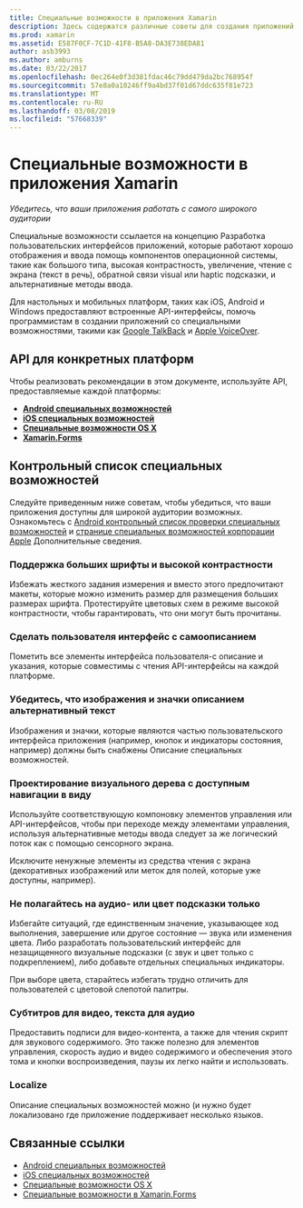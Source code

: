 ```yaml
---
title: Специальные возможности в приложения Xamarin
description: Здесь содержатся различные советы для создания приложений со специальными возможностями. Например он содержит рекомендации по крупного шрифта, высокая контрастность, самоописанием интерфейсы и многое другое.
ms.prod: xamarin
ms.assetid: E587F0CF-7C1D-41F8-B5A8-DA3E738EDA81
author: asb3993
ms.author: amburns
ms.date: 03/22/2017
ms.openlocfilehash: 0ec264e0f3d381fdac46c79dd479da2bc768954f
ms.sourcegitcommit: 57e8a0a10246ff9a4bd37f01d67ddc635f81e723
ms.translationtype: MT
ms.contentlocale: ru-RU
ms.lasthandoff: 03/08/2019
ms.locfileid: "57668339"
---
```

# <a name="accessibility-in-xamarin-apps"></a>Специальные возможности в приложения Xamarin

_Убедитесь, что ваши приложения работать с самого широкого аудитории_

Специальные возможности ссылается на концепцию Разработка пользовательских интерфейсов приложений, которые работают хорошо отображения и ввода помощь компонентов операционной системы, такие как большого типа, высокая контрастность, увеличение, чтение с экрана (текст в речь), обратной связи visual или haptic подсказки, и альтернативные методы ввода.

Для настольных и мобильных платформ, таких как iOS, Android и Windows предоставляют встроенные API-интерфейсы, помочь программистам в создании приложений со специальными возможностями, такими как [Google TalkBack](https://play.google.com/store/apps/details?id=com.google.android.marvin.talkback) и [Apple VoiceOver](http://www.apple.com/accessibility/ios/voiceover/).

## <a name="platform-specific-apis"></a>API для конкретных платформ

Чтобы реализовать рекомендации в этом документе, используйте API, предоставляемые каждой платформы:

- [**Android специальных возможностей**](~/android/app-fundamentals/accessibility.md)
- [**iOS специальных возможностей**](~/ios/app-fundamentals/accessibility.md)
- [**Специальные возможности OS X**](~/mac/app-fundamentals/accessibility.md)
- [**Xamarin.Forms**](~/xamarin-forms/app-fundamentals/accessibility/index.md)

<a name="checklist" />

## <a name="accessibility-checklist"></a>Контрольный список специальных возможностей

Следуйте приведенным ниже советам, чтобы убедиться, что ваши приложения доступны для широкой аудитории возможных. Ознакомьтесь с [Android контрольный список проверки специальных возможностей](https://developer.android.com/training/accessibility/testing.html) и [странице специальных возможностей корпорации Apple](http://www.apple.com/accessibility/) Дополнительные сведения.

### <a name="support-large-fonts-and-high-contrast"></a>Поддержка больших шрифты и высокой контрастности

Избежать жесткого задания измерения и вместо этого предпочитают макеты, которые можно изменить размер для размещения больших размерах шрифта.
Протестируйте цветовых схем в режиме высокой контрастности, чтобы гарантировать, что они могут быть прочитаны.

### <a name="make-the-user-interface-self-describing"></a>Сделать пользователя интерфейс с самоописанием

Пометить все элементы интерфейса пользователя-с описание и указания, которые совместимы с чтения API-интерфейсы на каждой платформе.

### <a name="ensure-that-images-and-icons-have-an-alternate-text-description"></a>Убедитесь, что изображения и значки описанием альтернативный текст

Изображения и значки, которые являются частью пользовательского интерфейса приложения (например, кнопок и индикаторы состояния, например) должны быть снабжены Описание специальных возможностей.

### <a name="design-the-visual-tree-with-accessible-navigation-in-mind"></a>Проектирование визуального дерева с доступным навигации в виду

Используйте соответствующую компоновку элементов управления или API-интерфейсов, чтобы при переходе между элементами управления, используя альтернативные методы ввода следует за же логический поток как с помощью сенсорного экрана.

Исключите ненужные элементы из средства чтения с экрана (декоративных изображений или меток для полей, которые уже доступны, например).

### <a name="dont-rely-on-audio-or-color-cues-alone"></a>Не полагайтесь на аудио- или цвет подсказки только

Избегайте ситуаций, где единственным значение, указывающее ход выполнения, завершение или другое состояние — звука или изменения цвета. Либо разработать пользовательский интерфейс для незащищенного визуальные подсказки (с звук и цвет только с подкреплением), либо добавьте отдельных специальных индикаторы.

При выборе цвета, старайтесь избегать трудно отличить для пользователей с цветовой слепотой палитры.

### <a name="captioning-for-video-text-for-audio"></a>Субтитров для видео, текста для аудио

Предоставить подписи для видео-контента, а также для чтения скрипт для звукового содержимого. Это также полезно для элементов управления, скорость аудио и видео содержимого и обеспечения этого тома и кнопки воспроизведения, паузы их легко найти и использовать.

### <a name="localize"></a>Localize

Описание специальных возможностей можно (и нужно будет локализовано где приложение поддерживает несколько языков.



## <a name="related-links"></a>Связанные ссылки

- [Android специальных возможностей](~/android/app-fundamentals/accessibility.md)
- [iOS специальных возможностей](~/ios/app-fundamentals/accessibility.md)
- [Специальные возможности OS X](~/mac/app-fundamentals/accessibility.md)
- [Специальные возможности в Xamarin.Forms](~/xamarin-forms/app-fundamentals/accessibility/index.md)
